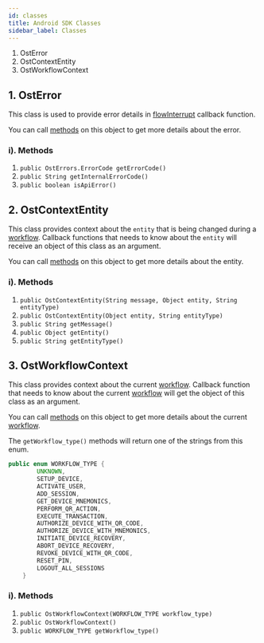 ```yaml
---
id: classes
title: Android SDK Classes
sidebar_label: Classes
---
```


1. OstError
2. OstContextEntity
3. OstWorkflowContext


## 1. OstError
This class is used to provide error details in [flowInterrupt](/platform/docs/sdk/mobile-wallet-sdks/android/latest/interfaces/#2-flowinterrupt) callback function. 


You can call [methods](#i-methods) on this object to get more details about the error.

### i). Methods

1. `public OstErrors.ErrorCode getErrorCode()`
2. `public String getInternalErrorCode()`
3. `public boolean isApiError()`

## 2. OstContextEntity
This class provides context about the `entity` that is being changed during a [workflow](/platform/docs/sdk/mobile-wallet-sdks/android/latest/methods/#workflows). Callback functions that needs to know about the `entity` will receive an object of this class as an argument. 


You can call [methods](#i-methods-1) on this object to get more details about the entity.

### i). Methods

1. `public OstContextEntity(String message, Object entity, String entityType)`
2. `public OstContextEntity(Object entity, String entityType)`
3. `public String getMessage()`
4. `public Object getEntity()`
5. `public String getEntityType()`


## 3. OstWorkflowContext
This class provides context about the current [workflow](/platform/docs/sdk/mobile-wallet-sdks/android/latest/methods/#workflows). Callback function that needs to know about the current [workflow](/platform/docs/sdk/mobile-wallet-sdks/android/latest/methods/#workflows) will get the object of this class as an argument.

You can call [methods](#i-methods-2) on this object to get more details about the current [workflow](/platform/docs/sdk/mobile-wallet-sdks/android/latest/methods/#workflows).


The `getWorkflow_type()` methods will return one of the strings from this enum.

```java
public enum WORKFLOW_TYPE {
        UNKNOWN,
        SETUP_DEVICE,
        ACTIVATE_USER,
        ADD_SESSION,
        GET_DEVICE_MNEMONICS,
        PERFORM_QR_ACTION,
        EXECUTE_TRANSACTION,
        AUTHORIZE_DEVICE_WITH_QR_CODE,
        AUTHORIZE_DEVICE_WITH_MNEMONICS,
        INITIATE_DEVICE_RECOVERY,
        ABORT_DEVICE_RECOVERY,
        REVOKE_DEVICE_WITH_QR_CODE,
        RESET_PIN,
        LOGOUT_ALL_SESSIONS
    }
```

### i). Methods

1. `public OstWorkflowContext(WORKFLOW_TYPE workflow_type)`
2. `public OstWorkflowContext()`
3. `public WORKFLOW_TYPE getWorkflow_type()`